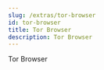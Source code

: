 ```yaml
---
slug: /extras/tor-browser
id: tor-browser
title: Tor Browser
description: Tor Browser
---
```


Tor Browser